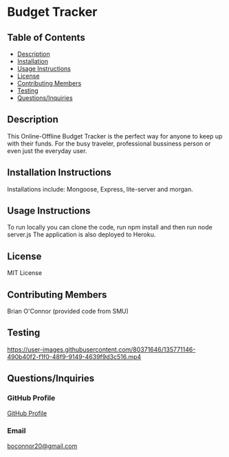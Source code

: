 # Budget Tracker
  ## Table of Contents
  * [Description](#Description)
  * [Installation](#Installation-Instructions)
  * [Usage Instructions](#Usage-Instructions)
  * [License](#License)
  * [Contributing Members](#Contributing-Members)
  * [Testing](#Testing)    
  * [Questions/Inquiries](#Questions/Inquiries)
  ## Description
  This Online-Offline Budget Tracker is the perfect way for anyone to keep up with their funds. For the busy traveler, professional bussiness person or even just the everyday user. 
  ## Installation Instructions 
  Installations include: Mongoose, Express, lite-server and morgan. 
  ## Usage Instructions
  To run locally you can clone the code, run npm install and then run node server.js The application is also deployed to Heroku. 
  ## License
   MIT License
  ## Contributing Members
  Brian O'Connor (provided code from SMU)
  ## Testing 
  
  

https://user-images.githubusercontent.com/80371646/135771146-490b40f2-f1f0-48f9-9149-4639f9d3c516.mp4


   
  ## Questions/Inquiries 
  ### GitHub Profile
  [GitHub Profile](http://github.com/boconnorb20)
  ### Email
  boconnor20@gmail.com
